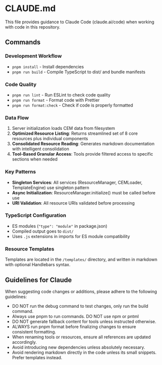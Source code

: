 # CLAUDE.md

This file provides guidance to Claude Code (claude.ai/code) when working with code in this repository.

## Commands

### Development Workflow
- `pnpm install` - Install dependencies
- `pnpm run build` - Compile TypeScript to dist/ and bundle manifests

### Code Quality
- `pnpm run lint` - Run ESLint to check code quality
- `pnpm run format` - Format code with Prettier
- `pnpm run format:check` - Check if code is properly formatted

### Data Flow

1. Server initialization loads CEM data from filesystem
2. **Optimized Resource Listing**: Returns streamlined set of 8 core resources plus individual components
3. **Consolidated Resource Reading**: Generates markdown documentation with intelligent consolidation
4. **Tool-Based Granular Access**: Tools provide filtered access to specific sections when needed

### Key Patterns

- **Singleton Services**: All services (ResourceManager, CEMLoader, TemplateEngine) use singleton pattern
- **Async Initialization**: ResourceManager.initialize() must be called before use
- **URI Validation**: All resource URIs validated before processing

### TypeScript Configuration

- ES modules (`"type": "module"` in package.json)
- Compiled output goes to `dist/`
- Uses `.js` extensions in imports for ES module compatibility

### Resource Templates

Templates are located in the `/templates/` directory, and written in markdown with optional Handlebars syntax.

## Guidelines for Claude

When suggesting code changes or additions, please adhere to the following guidelines:
- DO NOT run the debug command to test changes, only run the build command.
- Always use pnpm to run commands. DO NOT use npm or pntml
- DO NOT generate fallback content for tools unless instructed otherwise.
- ALWAYS run pnpm format before finalizing changes to ensure consistent formatting.
- When renaming tools or resources, ensure all references are updated accordingly.
- Avoid introducing new dependencies unless absolutely necessary.
- Avoid rendering markdown directly in the code unless its small snippets. Prefer templates instead.
